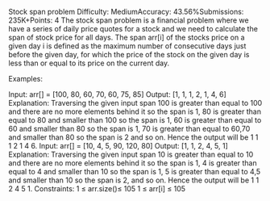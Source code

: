 Stock span problem
Difficulty: MediumAccuracy: 43.56%Submissions: 235K+Points: 4
The stock span problem is a financial problem where we have a series of daily price quotes for a stock and we need to calculate the span of stock price for all days. The span arr[i] of the stocks price on a given day i is defined as the maximum number of consecutive days just before the given day, for which the price of the stock on the given day is less than or equal to its price on the current day.

Examples:

Input: arr[] = [100, 80, 60, 70, 60, 75, 85]
Output: [1, 1, 1, 2, 1, 4, 6]
Explanation: Traversing the given input span 100 is greater than equal to 100 and there are no more elements behind it so the span is 1, 80 is greater than equal to 80 and smaller than 100 so the span is 1, 60 is greater than equal to 60 and smaller than 80 so the span is 1, 70 is greater than equal to 60,70 and smaller than 80 so the span is 2 and so on.  Hence the output will be 1 1 1 2 1 4 6.
Input: arr[] = [10, 4, 5, 90, 120, 80]
Output: [1, 1, 2, 4, 5, 1]
Explanation: Traversing the given input span 10 is greater than equal to 10 and there are no more elements behind it so the span is 1, 4 is greater than equal to 4 and smaller than 10 so the span is 1, 5 is greater than equal to 4,5 and smaller than 10 so the span is 2,  and so on. Hence the output will be 1 1 2 4 5 1.
Constraints:
1 ≤ arr.size()≤ 105
1 ≤ arr[i] ≤ 105

